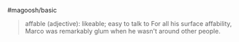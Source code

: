 #magoosh/basic 

> affable (adjective): likeable; easy to talk to 
For all his surface affability, Marco was remarkably glum when he wasn't around other people. 

